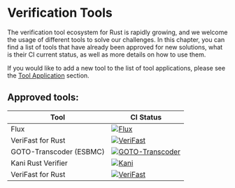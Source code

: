 # Verification Tools

The verification tool ecosystem for Rust is rapidly growing, and we welcome the usage of different tools to solve our challenges.
In this chapter, you can find a list of tools that have already been approved for new solutions,
what is their CI current status, as well as more details on how to use them.

If you would like to add a new tool to the list of tool applications,
please see the [Tool Application](general-rules.md#tool-applications) section.

## Approved tools:

| Tool                | CI Status |
|---------------------|-------|
 | Flux  | [![Flux](https://github.com/model-checking/verify-rust-std/actions/workflows/flux.yml/badge.svg)](https://github.com/model-checking/verify-rust-std/actions/workflows/flux.yml)      |
 | VeriFast for Rust   | [![VeriFast](https://github.com/model-checking/verify-rust-std/actions/workflows/verifast.yml/badge.svg)](https://github.com/model-checking/verify-rust-std/actions/workflows/verifast.yml)      |
 | GOTO-Transcoder (ESBMC) | [![GOTO-Transcoder](https://github.com/model-checking/verify-rust-std/actions/workflows/goto-transcoder.yml/badge.svg)](https://github.com/model-checking/verify-rust-std/actions/workflows/goto-transcoder.yml)      |
 | Kani Rust Verifier  | [![Kani](https://github.com/model-checking/verify-rust-std/actions/workflows/kani.yml/badge.svg)](https://github.com/model-checking/verify-rust-std/actions/workflows/kani.yml)      |
 | VeriFast for Rust   | [![VeriFast](https://github.com/model-checking/verify-rust-std/actions/workflows/verifast.yml/badge.svg)](https://github.com/model-checking/verify-rust-std/actions/workflows/verifast.yml)      |
